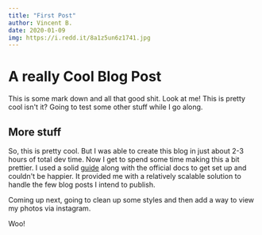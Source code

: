 ```yaml
---
title: "First Post"
author: Vincent B.
date: 2020-01-09
img: https://i.redd.it/8a1z5un6z1741.jpg
---
```


# A really Cool Blog Post

This is some mark down and all that good shit. Look at me! This is pretty cool isn't it? Going to test some other stuff while I go along.

## More stuff

So, this is pretty cool. But I was able to create this blog in just about 2-3 hours of total dev time. Now I get to spend some time making this a bit prettier. I used a solid [guide](https://dev.to/tinacms/creating-a-markdown-blog-with-next-js-52hk) along with the official docs to get set up and couldn't be happier. It provided me with a relatively scalable solution to handle the few blog posts I intend to publish.

Coming up next, going to clean up some styles and then add a way to view my photos via instagram.

Woo!
